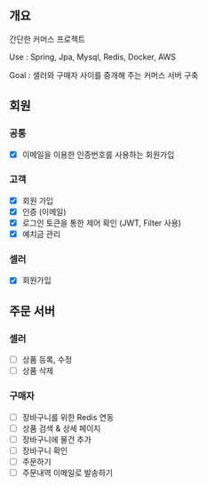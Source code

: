 ## 개요
간단한 커머스 프로젝트

Use : Spring, Jpa, Mysql, Redis, Docker, AWS

Goal : 셀러와 구매자 사이를 중개해 주는 커머스 서버 구축
 
 
 ## 회원
 ### 공통
 - [x] 이메일을 이용한 인증번호를 사용하는 회원가입
 
 ### 고객
 - [x] 회원 가입
 - [x] 인증 (이메일)
 - [x] 로그인 토큰을 통한 제어 확인 (JWT, Filter 사용)
 - [x] 예치금 관리
 
 ### 셀러
- [x] 회원가입


## 주문 서버

### 셀러
- [ ] 상품 등록, 수정
- [ ] 상품 삭제

### 구매자
- [ ] 장바구니를 위한 Redis 연동
- [ ] 상품 검색 & 상세 페이지
- [ ] 장바구니에 물건 추가
- [ ] 장바구니 확인
- [ ] 주문하기
- [ ] 주문내역 이메일로 발송하기
